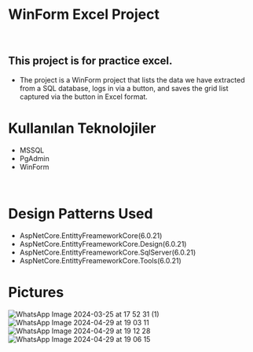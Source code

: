 # WinForm Excel Project
<br/>

## This project is for practice excel.

* The project is a WinForm project that lists the data we have extracted from a SQL database, logs in via a button, and saves the grid list captured via the button in Excel format.

# Kullanılan Teknolojiler
* MSSQL
* PgAdmin
* WinForm
  
<br/>

# Design Patterns Used

* AspNetCore.EntittyFreameworkCore(6.0.21)
* AspNetCore.EntittyFreameworkCore.Design(6.0.21)
* AspNetCore.EntittyFreameworkCore.SqlServer(6.0.21)
* AspNetCore.EntittyFreameworkCore.Tools(6.0.21)

# Pictures
![WhatsApp Image 2024-03-25 at 17 52 31 (1)](https://github.com/aktassergen/winforms-excel-practice/assets/126025213/e6b8f1aa-3bee-432b-b84b-497dd547674f)
![WhatsApp Image 2024-04-29 at 19 03 11](https://github.com/aktassergen/winforms-excel-practice/assets/126025213/72553a37-e6da-4734-bff7-7501ddd6ed9d)
![WhatsApp Image 2024-04-29 at 19 12 28](https://github.com/aktassergen/winforms-excel-practice/assets/126025213/7e57fbc0-8022-49f8-bbf4-26e6a154a128)
![WhatsApp Image 2024-04-29 at 19 06 15](https://github.com/aktassergen/winforms-excel-practice/assets/126025213/b1ef5a5a-f41a-4ed9-8c82-7d79c8124565)
